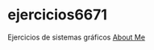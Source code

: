 # ejercicios6671
Ejercicios de sistemas gráficos
<a href="ejercicio1.html" title="About Me">About Me</a>
